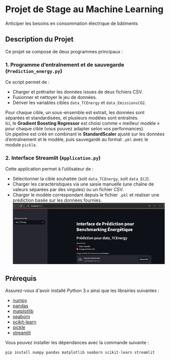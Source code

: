 # Projet de Stage au Machine Learning

Anticiper les besoins en consommation électrique de bâtiments 

## Description du Projet

Ce projet se compose de deux programmes principaux :

### 1. Programme d’entraînement et de sauvegarde (`Prediction_energy.py`)

Ce script permet de :
- Charger et prétraiter les données issues de deux fichiers CSV.
- Fusionner et nettoyer le jeu de données.
- Dériver les variables cibles `data_TCEnergy` et `data_EmissionsCO2`.

Pour chaque cible, un sous-ensemble est extrait, les données sont séparées et standardisées, et plusieurs modèles sont entraînés.  
Ici, le **Gradient Boosting Regressor** est choisi comme « meilleur modèle » pour chaque cible (vous pouvez adapter selon vos performances).  
Un pipeline est créé en combinant le **StandardScaler** ajusté sur les données d’entraînement et le modèle, puis sauvegardé au format `.pkl` avec le module `pickle`.

### 2. Interface Streamlit (`Application.py`)

Cette application permet à l’utilisateur de :
- Sélectionner la cible souhaitée (soit `data_TCEnergy`, soit `data_EC2`).
- Charger les caractéristiques via une saisie manuelle (une chaîne de valeurs séparées par des virgules) ou un fichier CSV.
- Charger le modèle correspondant depuis le fichier `.pkl` et réaliser une prédiction basée sur les données fournies.
![Application Overview](assets/energy.png)

## Prérequis

Assurez-vous d'avoir installé Python 3.x ainsi que les librairies suivantes :

- [numpy](https://numpy.org/)
- [pandas](https://pandas.pydata.org/)
- [matplotlib](https://matplotlib.org/)
- [seaborn](https://seaborn.pydata.org/)
- [scikit-learn](https://scikit-learn.org/stable/)
- [pickle](https://docs.python.org/3/library/pickle.html)
- [streamlit](https://streamlit.io/)

Vous pouvez installer les dépendances avec la commande suivante :

```bash
pip install numpy pandas matplotlib seaborn scikit-learn streamlit
